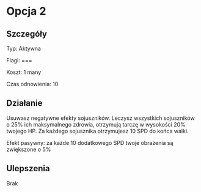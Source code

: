 # Opcja 2

## Szczegóły

Typ: Aktywna

Flagi: ===

Koszt: 1 many

Czas odnowienia: 10

## Działanie

Usuwasz negatywne efekty sojuszników. Leczysz wszystkich sojuszników o 25% ich maksymalnego zdrowia, otrzymują tarczę w wysokości 20% twojego HP. Za każdego sojusznika otrzymujesz 10 SPD do końca walki.&#x20;

Efekt pasywny: za każde 10 dodatkowego SPD twoje obrażenia są zwiększone o 5%

## Ulepszenia

Brak
